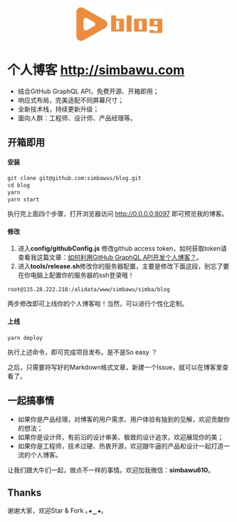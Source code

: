 <p align="center">
	<img width="200" src="public/assets/image/logo.png" alt="logo">
</p>

# 个人博客 http://simbawu.com
- 结合GitHub GraphQL API，免费开源、开箱即用；
- 响应式布局，完美适配不同屏幕尺寸；
- 全新技术栈，持续更新升级；
- 面向人群：工程师、设计师、产品经理等。

## 开箱即用

#### 安装

```shell
git clone git@github.com:simbawus/blog.git
cd blog
yarn
yarn start
```

执行完上面四个步骤，打开浏览器访问 http://0.0.0.0:8097 即可预览我的博客。

#### 修改

1. 进入**config/githubConfig.js** 修改github access token，如何获取token请查看我这篇文章：[如何利用GitHub GraphQL API开发个人博客？](https://github.com/simbawus/blog/issues/11)。
2. 进入**tools/release.sh**修改你的服务器配置，主要是修改下面这段，别忘了要在你电脑上配置你的服务器的ssh登录哦！

```shell
root@115.28.222.218:/alidata/www/simbawu/simba/blog
```

两步修改即可上线你的个人博客啦！当然，可以进行个性化定制。

#### 上线

```shell
yarn deploy
```

执行上述命令，即可完成项目发布。是不是So easy ？

之后，只需要将写好的Markdown格式文章，新建一个Issue，就可以在博客里查看了。

## 一起搞事情

- 如果你是产品经理，对博客的用户需求、用户体验有独到的见解，欢迎贡献你的想法；
- 如果你是设计师，有前沿的设计审美、极致的设计追求，欢迎展现你的美；
- 如果你是工程师，技术过硬、热衷开源，欢迎跟牛逼的产品和设计一起打造一流的个人博客。

让我们跟大牛们一起，做点不一样的事情。欢迎加我微信：**simbawu610**。

## Thanks

谢谢大家，欢迎Star & Fork  ｡◕‿◕｡